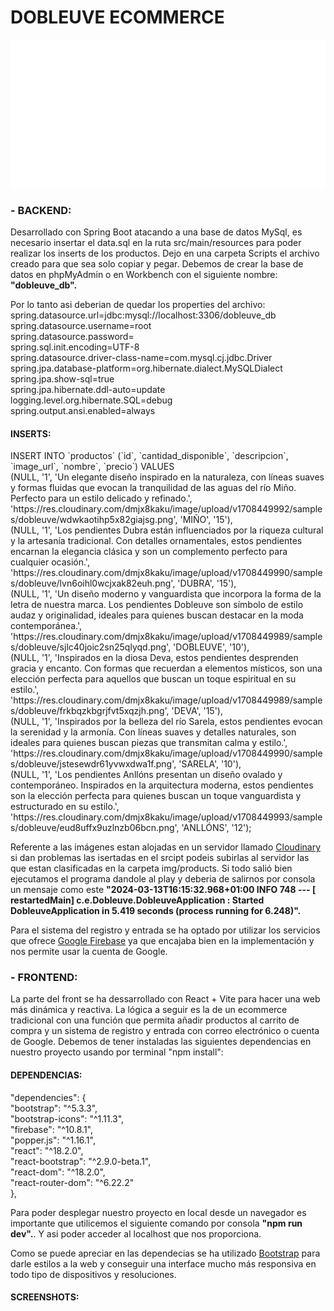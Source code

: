 <h1>DOBLEUVE ECOMMERCE</h1>
<img src="Dobleuve-frontend/public/img/Logo VV.svg" alt="Logo" />
<h3>- BACKEND:</h3>
<p>Desarrollado con Spring Boot atacando a una base de datos MySql, es necesario insertar el data.sql en la ruta src/main/resources para poder realizar los inserts de los productos.
Dejo en una carpeta Scripts el archivo creado para que sea solo copiar y pegar. Debemos de crear la base de datos en phpMyAdmin o en Workbench con el siguiente nombre: <strong>"dobleuve_db".</strong></p>
<p>Por lo tanto asi deberian de quedar los properties del archivo: </br>
spring.datasource.url=jdbc:mysql://localhost:3306/dobleuve_db </br>
spring.datasource.username=root </br>
spring.datasource.password= </br>
spring.sql.init.encoding=UTF-8 </br>
spring.datasource.driver-class-name=com.mysql.cj.jdbc.Driver </br>
spring.jpa.database-platform=org.hibernate.dialect.MySQLDialect </br>
spring.jpa.show-sql=true </br>
spring.jpa.hibernate.ddl-auto=update </br>
logging.level.org.hibernate.SQL=debug </br>
spring.output.ansi.enabled=always

</p>
<h4>INSERTS: </h4>
<p>
INSERT INTO `productos` (`id`, `cantidad_disponible`, `descripcion`, `image_url`, `nombre`, `precio`) VALUES </br>
(NULL, '1', 'Un elegante diseño inspirado en la naturaleza, con líneas suaves y formas fluidas que evocan la tranquilidad de las aguas del río Miño. Perfecto para un estilo delicado y refinado.', 'https://res.cloudinary.com/dmjx8kaku/image/upload/v1708449992/samples/dobleuve/wdwkaotihp5x82giajsg.png', 'MIÑO', '15'), </br>
(NULL, '1', 'Los pendientes Dubra están influenciados por la riqueza cultural y la artesanía tradicional. Con detalles ornamentales, estos pendientes encarnan la elegancia clásica y son un complemento perfecto para cualquier ocasión.', 'https://res.cloudinary.com/dmjx8kaku/image/upload/v1708449990/samples/dobleuve/lvn6oihl0wcjxak82euh.png', 'DUBRA', '15'), </br>
(NULL, '1', 'Un diseño moderno y vanguardista que incorpora la forma de la letra de nuestra marca. Los pendientes Dobleuve son símbolo de estilo audaz y originalidad, ideales para quienes buscan destacar en la moda contemporánea.', 'https://res.cloudinary.com/dmjx8kaku/image/upload/v1708449989/samples/dobleuve/sjlc40joic2sn25qlyqd.png', 'DOBLEUVE', '10'), </br> 
(NULL, '1', 'Inspirados en la diosa Deva, estos pendientes desprenden gracia y encanto. Con formas que recuerdan a elementos místicos, son una elección perfecta para aquellos que buscan un toque espiritual en su estilo.', 'https://res.cloudinary.com/dmjx8kaku/image/upload/v1708449989/samples/dobleuve/frkbqzkbgrjfvt5xqzjh.png', 'DEVA', '15'), </br>
(NULL, '1', 'Inspirados por la belleza del río Sarela, estos pendientes evocan la serenidad y la armonía. Con líneas suaves y detalles naturales, son ideales para quienes buscan piezas que transmitan calma y estilo.', 'https://res.cloudinary.com/dmjx8kaku/image/upload/v1708449990/samples/dobleuve/jstesewdr61yvwxdwa1f.png', 'SARELA', '10'), </br>
(NULL, '1', 'Los pendientes Anllóns presentan un diseño ovalado y contemporáneo. Inspirados en la arquitectura moderna, estos pendientes son la elección perfecta para quienes buscan un toque vanguardista y estructurado en su estilo.', 'https://res.cloudinary.com/dmjx8kaku/image/upload/v1708449993/samples/dobleuve/eud8uffx9uzlnzb06bcn.png', 'ANLLÓNS', '12');
</p>
<p>Referente a las imágenes estan alojadas en un servidor llamado <a href="https://cloudinary.com/users/register_free">Cloudinary</a> si dan problemas las isertadas en el srcipt podeis subirlas al servidor las que estan clasificadas en la carpeta img/products.
Si todo salió bien ejecutamos el programa dandole al play y deberia de salirnos por consola un mensaje como este <strong>"2024-03-13T16:15:32.968+01:00  INFO 748 --- [  restartedMain] c.e.Dobleuve.DobleuveApplication         : Started DobleuveApplication in 5.419 seconds (process running for 6.248)".</strong></p>

<p>Para el sistema del registro y entrada se ha optado por utilizar los servicios que ofrece <a href="https://firebase.google.com/">Google Firebase</a> ya que encajaba bien en la implementación y nos permite usar la cuenta de Google.</p>

<h3>- FRONTEND:</h3>
<p>La parte del front se ha dessarrollado con React + Vite para hacer una web más dinámica y reactiva. La lógica a seguir es la de un ecommerce tradicional con una función que permita añadir productos al carrito de compra y un sistema de registro y entrada con correo electrónico o cuenta de Google. Debemos de tener instaladas las siguientes dependencias en nuestro proyecto usando por terminal "npm install":</p>

<h4>DEPENDENCIAS: </h4>
<p>"dependencies": { </br>
    "bootstrap": "^5.3.3", </br>
    "bootstrap-icons": "^1.11.3", </br>
    "firebase": "^10.8.1", </br>
    "popper.js": "^1.16.1", </br>
    "react": "^18.2.0", </br>
    "react-bootstrap": "^2.9.0-beta.1", </br>
    "react-dom": "^18.2.0", </br>
    "react-router-dom": "^6.22.2" </br>
  }, </p>
<p>Para poder desplegar nuestro proyecto en local desde un navegador es importante que utilicemos el siguiente comando por consola <strong>"npm run dev".</strong>. Y asi poder acceder al localhost que nos proporciona. </p>
<p>Como se puede apreciar en las dependecias se ha utilizado <a href="https://getbootstrap.com/">Bootstrap</a> para darle estilos a la web y conseguir una interface mucho más responsiva en todo tipo de dispositivos y resoluciones.</p>

<h4>SCREENSHOTS: </h4>


